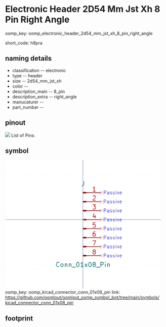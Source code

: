 # Electronic Header 2D54 Mm Jst Xh 8 Pin Right Angle
oomp_key: oomp_electronic_header_2d54_mm_jst_xh_8_pin_right_angle  

short_code: h8pra
## naming details
* classification -- electronic
* type -- header
* size -- 2d54_mm_jst_xh
* color -- 
* description_main -- 8_pin
* description_extra -- right_angle
* manucaturer -- 
* part_number -- 
## pinout
![](working_pinout_600.png)
List of Pins:

## symbol

![](symbol/0/working/working_600.png)  
oomp_key: oomp_kicad_connector_conn_01x08_pin
link: https://github.com/oomlout/oomlout_oomp_symbol_bot/tree/main/symbols/kicad_connector_conn_01x08_pin


## footprint
